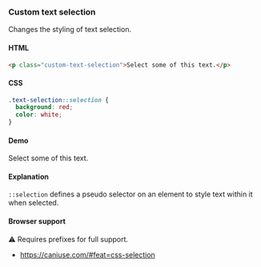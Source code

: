 ### Custom text selection

Changes the styling of text selection.

#### HTML

```html
<p class="custom-text-selection">Select some of this text.</p>
```

#### CSS

```css
.text-selection::selection {
  background: red;
  color: white;
}
```

#### Demo

<div class="snippet-demo">
  <p class="snippet-demo__custom-text-selection">Select some of this text.</p>
</div>

<style>
.snippet-demo__custom-text-selection::selection {
  background: red;
  color: white;
}
</style>

#### Explanation

`::selection` defines a pseudo selector on an element to style text within it when selected.

#### Browser support

<span class="snippet__support-note">⚠️ Requires prefixes for full support.</span>

* https://caniuse.com/#feat=css-selection

